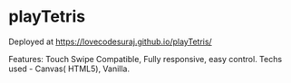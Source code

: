 # playTetris

Deployed at https://lovecodesuraj.github.io/playTetris/

Features:
 Touch Swipe Compatible, Fully responsive, easy control. Techs used - Canvas( HTML5), Vanilla.

